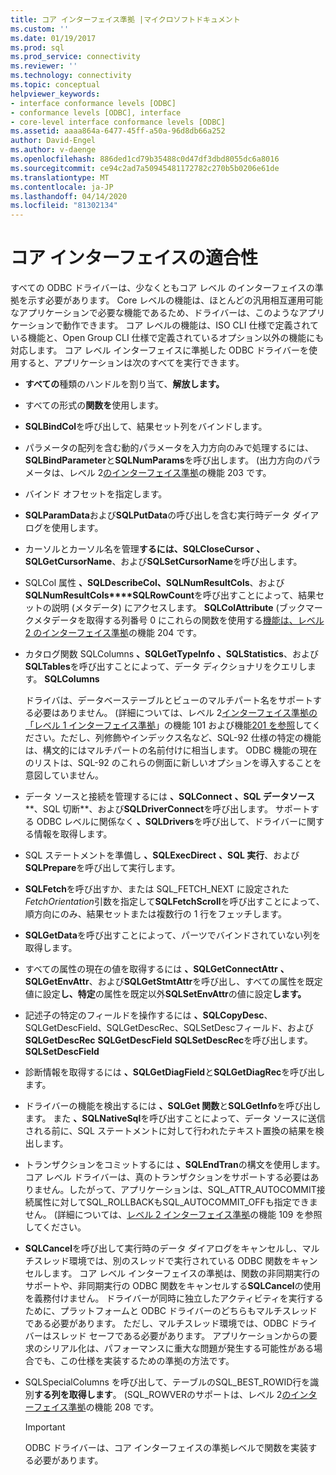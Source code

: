 ```yaml
---
title: コア インターフェイス準拠 |マイクロソフトドキュメント
ms.custom: ''
ms.date: 01/19/2017
ms.prod: sql
ms.prod_service: connectivity
ms.reviewer: ''
ms.technology: connectivity
ms.topic: conceptual
helpviewer_keywords:
- interface conformance levels [ODBC]
- conformance levels [ODBC], interface
- core-level interface conformance levels [ODBC]
ms.assetid: aaaa864a-6477-45ff-a50a-96d8db66a252
author: David-Engel
ms.author: v-daenge
ms.openlocfilehash: 886ded1cd79b35488c0d47df3dbd8055dc6a8016
ms.sourcegitcommit: ce94c2ad7a50945481172782c270b5b0206e61de
ms.translationtype: MT
ms.contentlocale: ja-JP
ms.lasthandoff: 04/14/2020
ms.locfileid: "81302134"
---
```

# <a name="core-interface-conformance"></a>コア インターフェイスの適合性
すべての ODBC ドライバーは、少なくともコア レベル のインターフェイスの準拠を示す必要があります。 Core レベルの機能は、ほとんどの汎用相互運用可能なアプリケーションで必要な機能であるため、ドライバーは、このようなアプリケーションで動作できます。 コア レベルの機能は、ISO CLI 仕様で定義されている機能と、Open Group CLI 仕様で定義されているオプション以外の機能にも対応します。 コア レベル インターフェイスに準拠した ODBC ドライバーを使用すると、アプリケーションは次のすべてを実行できます。  
  
-   **すべての**種類のハンドルを割り当て、**解放します。**  
  
-   すべての形式の**関数を**使用します。  
  
-   **SQLBindCol**を呼び出して、結果セット列をバインドします。  
  
-   パラメータの配列を含む動的パラメータを入力方向のみで処理するには、 **SQLBindParameter**と**SQLNumParams**を呼び出します。 (出力方向のパラメータは、レベル 2[のインターフェイス準拠](../../../odbc/reference/develop-app/level-2-interface-conformance.md)の機能 203 です。  
  
-   バインド オフセットを指定します。  
  
-   **SQLParamData**および**SQLPutData**の呼び出しを含む実行時データ ダイアログを使用します。  
  
-   カーソルとカーソル名を管理**するには、SQLCloseCursor** **、SQLGetCursorName**、および**SQLSetCursorName**を呼び出します。  
  
-   SQLCol 属性 **、SQLDescribeCol、SQLNumResultCols**、および**SQLNumResultCols****SQLRowCount**を呼び出すことによって、結果セットの説明 (メタデータ) にアクセスします。 **SQLColAttribute** (ブックマークメタデータを取得する列番号 0 にこれらの関数を使用する[機能は、レベル 2 のインターフェイス準拠](../../../odbc/reference/develop-app/level-2-interface-conformance.md)の機能 204 です。  
  
-   カタログ関数 SQLColumns **、SQLGetTypeInfo** **、SQLStatistics**、および**SQLTables**を呼び出すことによって、データ ディクショナリをクエリします。 **SQLColumns**  
  
     ドライバは、データベーステーブルとビューのマルチパート名をサポートする必要はありません。 (詳細については、レベル 2[インターフェイス準拠の「レベル 1 インターフェイス準拠](../../../odbc/reference/develop-app/level-1-interface-conformance.md)」の機能 101 および機能[201 を参照](../../../odbc/reference/develop-app/level-2-interface-conformance.md)してください。ただし、列修飾やインデックス名など、SQL-92 仕様の特定の機能は、構文的にはマルチパートの名前付けに相当します。 ODBC 機能の現在のリストは、SQL-92 のこれらの側面に新しいオプションを導入することを意図していません。  
  
-   データ ソースと接続を管理するには **、SQLConnect** **、SQL データソース****、SQL 切断**、および**SQLDriverConnect**を呼び出します。 サポートする ODBC レベルに関係なく **、SQLDrivers**を呼び出して、ドライバーに関する情報を取得します。  
  
-   SQL ステートメントを準備し **、SQLExecDirect** **、SQL 実行**、および**SQLPrepare**を呼び出して実行します。  
  
-   **SQLFetch**を呼び出すか、または SQL_FETCH_NEXT に設定された*FetchOrientation*引数を指定して**SQLFetchScroll**を呼び出すことによって、順方向にのみ、結果セットまたは複数行の 1 行をフェッチします。  
  
-   **SQLGetData**を呼び出すことによって、パーツでバインドされていない列を取得します。  
  
-   すべての属性の現在の値を取得するには **、SQLGetConnectAttr** **、SQLGetEnvAttr**、および**SQLGetStmtAttr**を呼び出し、すべての属性を既定値に設定**し、特定**の属性を既定以外**SQLSetEnvAttr**の値に設定**します。**  
  
-   記述子の特定のフィールドを操作するには **、SQLCopyDesc**、SQLGetDescField、SQLGetDescRec、SQLSetDescフィールド、および**SQLGetDescRec** **SQLGetDescField** **SQLSetDescRec**を呼び出します。 **SQLSetDescField**  
  
-   診断情報を取得するには **、SQLGetDiagField**と**SQLGetDiagRec**を呼び出します。  
  
-   ドライバーの機能を検出するには **、SQLGet 関数**と**SQLGetInfo**を呼び出します。 また **、SQLNativeSql**を呼び出すことによって、データ ソースに送信される前に、SQL ステートメントに対して行われたテキスト置換の結果を検出します。  
  
-   トランザクションをコミットするには **、SQLEndTran**の構文を使用します。 コア レベル ドライバーは、真のトランザクションをサポートする必要はありません。したがって、アプリケーションは、SQL_ATTR_AUTOCOMMIT接続属性に対してSQL_ROLLBACKもSQL_AUTOCOMMIT_OFFも指定できません。 (詳細については、[レベル 2 インターフェイス準拠](../../../odbc/reference/develop-app/level-2-interface-conformance.md)の機能 109 を参照してください。  
  
-   **SQLCancel**を呼び出して実行時のデータ ダイアログをキャンセルし、マルチスレッド環境では、別のスレッドで実行されている ODBC 関数をキャンセルします。 コア レベル インターフェイスの準拠は、関数の非同期実行のサポートや、非同期実行の ODBC 関数をキャンセルする**SQLCancel**の使用を義務付けません。 ドライバーが同時に独立したアクティビティを実行するために、プラットフォームと ODBC ドライバーのどちらもマルチスレッドである必要があります。 ただし、マルチスレッド環境では、ODBC ドライバーはスレッド セーフである必要があります。 アプリケーションからの要求のシリアル化は、パフォーマンスに重大な問題が発生する可能性がある場合でも、この仕様を実装するための準拠の方法です。  
  
-   SQLSpecialColumns を呼び出して、テーブルのSQL_BEST_ROWID行を識別**する列を取得します**。 (SQL_ROWVERのサポートは、レベル 2[のインターフェイス準拠](../../../odbc/reference/develop-app/level-2-interface-conformance.md)の機能 208 です。  
  
    > [!IMPORTANT]  
    >  ODBC ドライバーは、コア インターフェイスの準拠レベルで関数を実装する必要があります。
